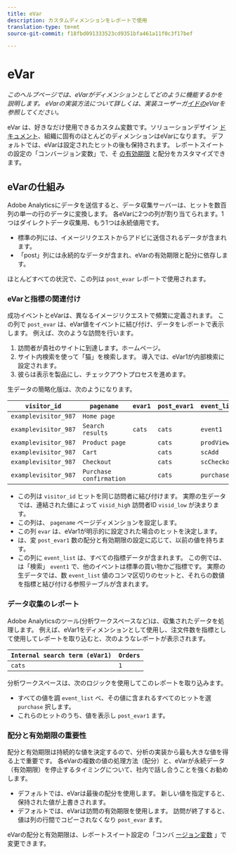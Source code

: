```yaml
---
title: eVar
description: カスタムディメンションをレポートで使用
translation-type: tm+mt
source-git-commit: f18fbd091333523cd9351bfa461a11f0c3f17bef

---
```



# eVar

*このヘルプページでは、eVarがディメンションとしてどのように機能するかを説明します。 eVarの実装方法について詳しくは、実装ユーザーガ[イドの](/help/implement/vars/page-vars/evar.md)eVarを参照してください。*

eVar は、好きなだけ使用できるカスタム変数です。ソリューションデザイン [ドキュメント](/help/implement/prepare/solution-design.md)、組織に固有のほとんどのディメンションはeVarになります。 デフォルトでは、eVarは設定されたヒットの後も保持されます。 レポートスイートの設定の「コンバージョン変数」で、そ [の有効期限](/help/admin/admin/conversion-var-admin/conversion-var-admin.md) と配分をカスタマイズできます。

## eVarの仕組み

Adobe Analyticsにデータを送信すると、データ収集サーバーは、ヒットを数百列の単一の行のデータに変換します。 各eVarに2つの列が割り当てられます。1つはダイレクトデータ収集用、もう1つは永続値用です。

* 標準の列には、イメージリクエストからアドビに送信されるデータが含まれます。
* 「post」列には永続的なデータが含まれ、eVarの有効期限と配分に依存します。

ほとんどすべての状況で、この列は `post_evar` レポートで使用されます。

### eVarと指標の関連付け

成功イベントとeVarは、異なるイメージリクエストで頻繁に定義されます。 この列で `post_evar` は、eVar値をイベントに結び付け、データをレポートで表示します。 例えば、次のような訪問を行います。

1. 訪問者が貴社のサイトに到達します。ホームページ。
2. サイト内検索を使って「猫」を検索します。 導入では、eVar1が内部検索に設定されます。
3. 彼らは表示を製品にし、チェックアウトプロセスを進めます。

生データの簡略化版は、次のようになります。

| `visitor_id` | `pagename` | `evar1` | `post_evar1` | `event_list` |
| --- | --- | --- | --- | --- |
| `examplevisitor_987` | `Home page` |  |  |  |
| `examplevisitor_987` | `Search results` | `cats` | `cats` | `event1` |
| `examplevisitor_987` | `Product page` |  | `cats` | `prodView` |
| `examplevisitor_987` | `Cart` |  | `cats` | `scAdd` |
| `examplevisitor_987` | `Checkout` |  | `cats` | `scCheckout` |
| `examplevisitor_987` | `Purchase confirmation` |  | `cats` | `purchase` |

* この列は `visitor_id` ヒットを同じ訪問者に結び付けます。 実際の生データでは、連結された値によって `visid_high` 訪問者ID `visid_low` が決まります。
* この列は、 `pagename` ページディメンションを設定します。
* この列 `evar` は、eVar1が明示的に設定された場合のヒットを決定します。
* は、変 `post_evar1` 数の配分と有効期限の設定に応じて、以前の値を持ちます。
* この列に `event_list` は、すべての指標データが含まれます。 この例では、は「検索」 `event1` で、他のイベントは標準の買い物かご指標です。 実際の生データでは、数 `event_list` 値のコンマ区切りのセットと、それらの数値を指標と結び付ける参照テーブルが含まれます。

### データ収集のレポート

Adobe Analyticsのツール(分析ワークスペースなど)は、収集されたデータを処理します。 例えば、eVar1をディメンションとして使用し、注文件数を指標として使用してレポートを取り込むと、次のようなレポートが表示されます。

| `Internal search term (eVar1)` | `Orders` |
| --- | --- |
| `cats` | `1` |

分析ワークスペースは、次のロジックを使用してこのレポートを取り込みます。

* すべての値を調 `event_list` べ、その値に含まれるすべてのヒットを選 `purchase` 択します。
* これらのヒットのうち、値を表示し `post_evar1` ます。

### 配分と有効期限の重要性

配分と有効期限は持続的な値を決定するので、分析の実装から最も大きな値を得る上で重要です。 各eVarの複数の値の処理方法（配分）と、eVarが永続データ（有効期限）を停止するタイミングについて、社内で話し合うことを強くお勧めします。

* デフォルトでは、eVarは最後の配分を使用します。 新しい値を指定すると、保持された値が上書きされます。
* デフォルトでは、eVarは訪問の有効期限を使用します。 訪問が終了すると、値は列の行間でコピーされなくなり `post_evar` ます。

eVarの配分と有効期限は、レポートスイート設定の「コンバ [ージョン変数](/help/admin/admin/conversion-var-admin/conversion-var-admin.md) 」で変更できます。
